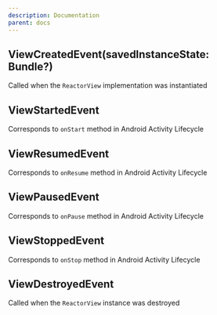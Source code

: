```yaml
---
description: Documentation
parent: docs
---
```


## ViewCreatedEvent(savedInstanceState: Bundle?)
Called when the `ReactorView` implementation was instantiated

## ViewStartedEvent
Corresponds to `onStart` method in Android Activity Lifecycle

## ViewResumedEvent
Corresponds to `onResume` method in Android Activity Lifecycle

## ViewPausedEvent
Corresponds to `onPause` method in Android Activity Lifecycle

## ViewStoppedEvent
Corresponds to `onStop` method in Android Activity Lifecycle

## ViewDestroyedEvent
Called when the `ReactorView` instance was destroyed